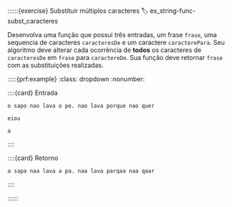 ::::::{exercise} Substituir múltiplos caracteres
:label: ex_string-func-subst_caracteres

Desenvolva uma função que possui três entradas, um frase `frase`, uma sequencia de caracteres `caracteresDe` e um caractere `caracterePara`. Seu algoritmo deve alterar cada ocorrência de **todos** os caracteres de `caracteresDe` em `frase` para `caractereDe`. Sua função deve retornar `frase` com as substituições realizadas.

:::::{prf:example}
:class: dropdown
:nonumber:

::::{card} Entrada
```
o sapo nao lava o pe. nao lava porque nao quer
```

```
eiou
```

```
a
```
::::

::::{card} Retorno
```
a sapa naa lava a pa. naa lava parqaa naa qaar
```
::::


::::::

